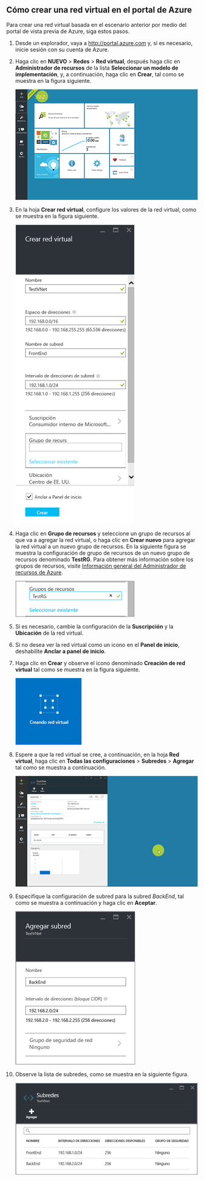 ## Cómo crear una red virtual en el portal de Azure

Para crear una red virtual basada en el escenario anterior por medio del portal de vista previa de Azure, siga estos pasos.

1. Desde un explorador, vaya a http://portal.azure.com y, si es necesario, inicie sesión con su cuenta de Azure.
2. Haga clic en **NUEVO** > **Redes** > **Red virtual**, después haga clic en **Administrador de recursos** de la lista **Seleccionar un modelo de implementación**, y, a continuación, haga clic en **Crear**, tal como se muestra en la figura siguiente.

	![Creación de una red virtual en el Portal de Azure](./media/virtual-networks-create-vnet-arm-pportal-include/vnet-create-arm-pportal-figure1.gif)

3. En la hoja **Crear red virtual**, configure los valores de la red virtual, como se muestra en la figura siguiente.

	![Hoja Crear red virtual](./media/virtual-networks-create-vnet-arm-pportal-include/vnet-create-arm-pportal-figure2.png)

4. Haga clic en **Grupo de recursos** y seleccione un grupo de recursos al que va a agregar la red virtual, o haga clic en **Crear nuevo** para agregar la red virtual a un nuevo grupo de recursos. En la siguiente figura se muestra la configuración de grupo de recursos de un nuevo grupo de recursos denominado **TestRG**. Para obtener más información sobre los grupos de recursos, visite [Información general del Administrador de recursos de Azure](resource-group-overview.md/#resource-groups).

	![Grupos de recursos](./media/virtual-networks-create-vnet-arm-pportal-include/vnet-create-arm-pportal-figure3.png)

5. Si es necesario, cambie la configuración de la **Suscripción** y la **Ubicación** de la red virtual.

6. Si no desea ver la red virtual como un icono en el **Panel de inicio**, deshabilite **Anclar a panel de inicio**.

7. Haga clic en **Crear** y observe el icono denominado **Creación de red virtual** tal como se muestra en la figura siguiente.

	![Icono de Crear red virtual](./media/virtual-networks-create-vnet-arm-pportal-include/vnet-create-arm-pportal-figure4.png)

8. Espere a que la red virtual se cree, a continuación, en la hoja **Red virtual**, haga clic en **Todas las configuraciones** > **Subredes** > **Agregar** tal como se muestra a continuación.

	![Adición de una subred en el Portal de Azure](./media/virtual-networks-create-vnet-arm-pportal-include/vnet-create-arm-pportal-figure5.gif)

9. Especifique la configuración de subred para la subred *BackEnd*, tal como se muestra a continuación y haga clic en **Aceptar**.

	![Configuración de subred](./media/virtual-networks-create-vnet-arm-pportal-include/vnet-create-arm-pportal-figure6.png)

10. Observe la lista de subredes, como se muestra en la siguiente figura.

	![Lista de subredes en la red virtual](./media/virtual-networks-create-vnet-arm-pportal-include/vnet-create-arm-pportal-figure7.png)

<!---HONumber=AcomDC_0211_2016-->